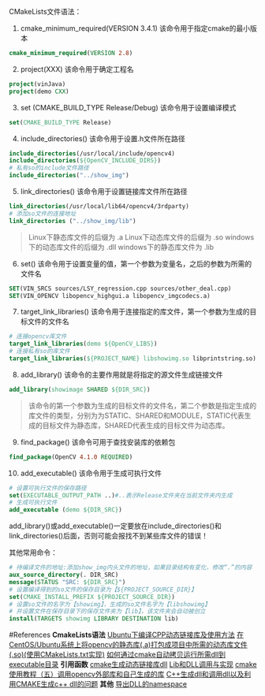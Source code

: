 ﻿CMakeLists文件语法：

1. cmake_minimum_required(VERSION 3.4.1)
该命令用于指定cmake的最小版本
```cmake
cmake_minimum_required(VERSION 2.8)
```

2. project(XXX)
该命令用于确定工程名
```cmake
project(vinJava)
project(demo CXX)
```

3. set (CMAKE_BUILD_TYPE Release/Debug)
该命令用于设置编译模式
```cmake
set(CMAKE_BUILD_TYPE Release)
```

4. include_directories()
该命令用于设置.h文件所在路径
```cmake
include_directories(/usr/local/include/opencv4)
include_directories(${OpenCV_INCLUDE_DIRS})
# 私有so的include文件路径
include_directories("../show_img")
```

5. link_directories()
该命令用于设置链接库文件所在路径
```cmake
link_directories(/usr/local/lib64/opencv4/3rdparty)
# 添加so文件的连接地址
link_directories ("../show_img/lib")
```
>Linux下静态库文件的后缀为 .a
Linux下动态库文件的后缀为 .so
windows下的动态库文件的后缀为 .dll
windows下的静态库文件为 .lib

6. set()
该命令用于设置变量的值，第一个参数为变量名，之后的参数为所需的文件名
```cmake
SET(VIN_SRCS sources/LSY_regression.cpp sources/other_deal.cpp)
SET(VIN_OPENCV libopencv_highgui.a libopencv_imgcodecs.a)
```

7. target_link_libraries()
该命令用于连接指定的库文件，第一个参数为生成的目标文件的文件名
```cmake
# 连接opencv库文件 
target_link_libraries(demo ${OpenCV_LIBS})
# 连接私有so的库文件 
target_link_libraries(${PROJECT_NAME} libshowimg.so libprintstring.so)
```

8. add_library()
该命令的主要作用就是将指定的源文件生成链接文件
```cmake
add_library(showimage SHARED ${DIR_SRC})
```
>该命令的第一个参数为生成的目标文件的文件名，第二个参数是指定生成的库文件的类型，分别为为STATIC、SHARED和MODULE，STATIC代表生成的目标文件为静态库，SHARED代表生成的目标文件为动态库。

9. find_package()
该命令可用于查找安装库的依赖包
```cmake
find_package(OpenCV 4.1.0 REQUIRED)
```

10. add_executable()
该命令用于生成可执行文件
```cmake
# 设置可执行文件的保存路径
set(EXECUTABLE_OUTPUT_PATH ..)#..表示Release文件夹在当前文件夹内生成
# 生成可执行文件
add_executable (demo ${DIR_SRC})
```

add_library()或add_executable()一定要放在include_directories()和link_directories()后面，否则可能会报找不到某些库文件的错误！

其他常用命令：
```cmake
# 待编译文件的地址:添加show_img内头文件的地址，如果目录结构有变化，修改“.”的内容
aux_source_directory(. DIR_SRC)
message(STATUS "SRC: ${DIR_SRC}")
# 设置编译得到的so文件的保存目录为【${PROJECT_SOURCE_DIR}】
set(CMAKE_INSTALL_PREFIX ${PROJECT_SOURCE_DIR})
# 设置so文件的名字为【showimg】，生成的so文件名字为【libshowimg】
# 并设置文件在保存目录下的保存文件夹为【lib】，该文件夹会自动被创立 
install(TARGETS showimg LIBRARY DESTINATION lib)
```

#References
__CmakeLists语法__
[Ubuntu下编译CPP动态链接库及使用方法](https://blog.csdn.net/sunzhao1000/article/details/115264790?spm=1001.2014.3001.5501)
[在CentOS/Ubuntu系统上将opencv的静态库(.a)打包成项目中所需的动态库文件(.so)(使用CMakeLists.txt实现)](https://www.it610.com/article/1274409352542830592.htm)
[如何通过cmake自动拷贝运行所需dll到executable目录](https://www.jianshu.com/p/47370c584356)
__引用函数__
[cmake生成动态链接库dll](https://jasonkayzk.github.io/2021/01/27/cmake%E7%94%9F%E6%88%90%E5%8A%A8%E6%80%81%E9%93%BE%E6%8E%A5%E5%BA%93dll/)
[Lib和DLL调用与实现](https://blog.csdn.net/weixin_45239587/article/details/118990836)
[cmake使用教程（五）调用opencv外部库和自己生成的库](https://blog.csdn.net/weixin_42398658/article/details/121701995)
[C++生成dll和调用dll以及利用CMAKE生成c++ dll的问题](https://blog.csdn.net/yangjj2005/article/details/124673281)
__其他__
[导出DLL的namespace](https://bbs.csdn.net/topics/330143626)